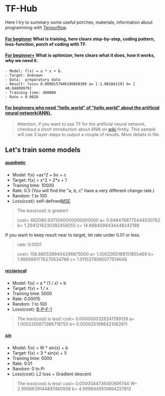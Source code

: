 # TF-Hub

Here I try to summary some useful porches, materials, information about programming with [Tensorflow](https://www.tensorflow.org). 

#### [For beginner](tf_beginner.py) What is training, here clears step-by-step, coding pattern, loss-function, porch of coding with TF.
#### [For beginner+](tf_beginner_plus.py) What is optimizer, here clears what it does, how it works, why we need it.
    - Model: f(x) = a * x + b.
    - Target: Unknown
    - Data:  preparatory data
    - Result: loss= 0.0000157946196850389 a= [-1.00184119] b= [ 40.04899979] 
    - Training time: 400000
    - Rate = 0.0028
#### [For beginners who need "hello,world" of "hello,world"  about the artificial neural network(ANN).](tf_beginner_ann_helloworld.py)
> Attention, if you want to use TF for the artificial neural network, checkout a short introduction about ANN on [wiki](https://en.wikipedia.org/wiki/Artificial_neural_network) firstly. This sample will use 3 layer-steps to output a couple of results.
More details in file.
    
## Let's train some models

##### [quadratic](tf_quadratic.py)
- Model: f(x) =a*x^2 + b*x + c
- Target: f(x) = x^2 + 2*x + 1
- Training time: 10000
- Rate: 0.5 (You will find the "a, b, c" have a very different change rate.)
- Random: 1 to 100 
- Loss(cost): self-defined[MSE](http://img.blog.csdn.net/20170522211318316?watermark/2/text/aHR0cDovL2Jsb2cuY3Nkbi5uZXQvbWFyc2poYW8=/font/5a6L5L2T/fontsize/400/fill/I0JBQkFCMA==/dissolve/70/gravity/SouthEast)
> The loss(cost) is greater! 

> cost= 482080.9375000000000000000 a= 0.9484788775444030762 b= 1.2941216230392456055 c= 14.8984098434448242188

If you want to keep result near to target, let rate under 0.01 or less.

> rate: 0.0001

> cost= 156.8805389404296875000 a= 1.0002055168151855469 b= 1.9995691776275634766 c= 1.0115379095077514648


##### [reciprocal](tf_reciprocal.py)
- Model: f(x) = a * (1 / x) + b
- Target: f(x) = 1 / x
- Training time: 5000
- Rate: 0.00015
- Random: 1 to 100
- Loss(cost):  [B-P-F-1](http://upload-images.jianshu.io/upload_images/4593922-4d24d17a6a2d6a8b.jpg?imageMogr2/auto-orient/strip)
> The loss(cost) is less! cost= 0.0000000326241789139 a= 1.0002250671386718750 b= 0.0000251986421062611

##### [sin](tf_sin.py)
- Model: f(x) = W * sin(x) + b
- Target: f(x) = 3 * sin(x) + 5
- Training time: 5000
- Rate:  0.01
- Random: 0 to Pi
- Loss(cost): L2 loss + Gradient descent
> The loss(cost) is less! cost= 0.0000044736493691744 W= 2.9958639144897460938 b= 4.9998445510864257812
